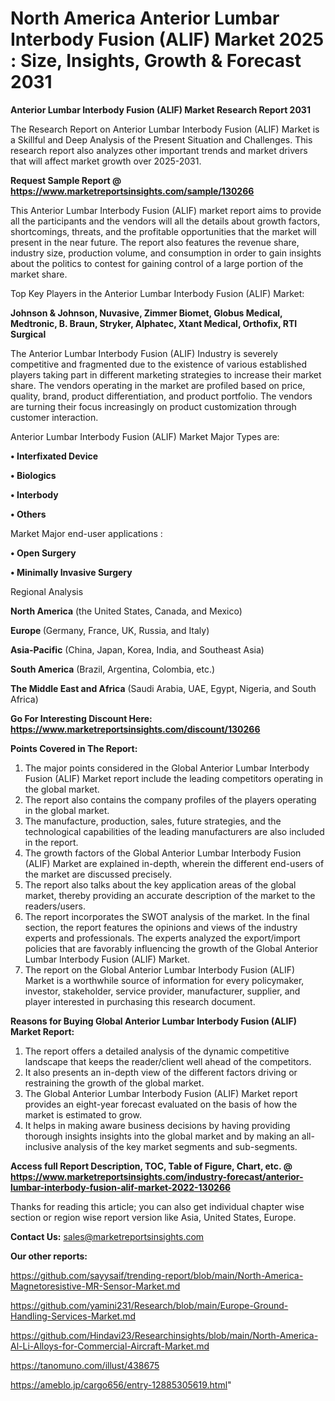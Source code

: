 # North America Anterior Lumbar Interbody Fusion (ALIF) Market 2025 : Size, Insights, Growth & Forecast 2031

<strong>Anterior Lumbar Interbody Fusion (ALIF) Market Research Report 2031</strong>

The Research Report on Anterior Lumbar Interbody Fusion (ALIF) Market is a Skillful and Deep Analysis of the Present Situation and Challenges. This research report also analyzes other important trends and market drivers that will affect market growth over 2025-2031.

<strong>Request Sample Report @ <a href=https://www.marketreportsinsights.com/sample/130266>https://www.marketreportsinsights.com/sample/130266</a></strong>

This Anterior Lumbar Interbody Fusion (ALIF) market report aims to provide all the participants and the vendors will all the details about growth factors, shortcomings, threats, and the profitable opportunities that the market will present in the near future. The report also features the revenue share, industry size, production volume, and consumption in order to gain insights about the politics to contest for gaining control of a large portion of the market share.

Top Key Players in the Anterior Lumbar Interbody Fusion (ALIF) Market:

<strong>Johnson & Johnson, Nuvasive, Zimmer Biomet, Globus Medical, Medtronic, B. Braun, Stryker, Alphatec, Xtant Medical, Orthofix, RTI Surgical</strong>

The Anterior Lumbar Interbody Fusion (ALIF) Industry is severely competitive and fragmented due to the existence of various established players taking part in different marketing strategies to increase their market share. The vendors operating in the market are profiled based on price, quality, brand, product differentiation, and product portfolio. The vendors are turning their focus increasingly on product customization through customer interaction.

Anterior Lumbar Interbody Fusion (ALIF) Market Major Types are:

<strong>• Interfixated Device

• Biologics

• Interbody

• Others</strong>

Market Major end-user applications :

<strong>• Open Surgery

• Minimally Invasive Surgery</strong>

Regional Analysis

</u><strong><b>North America</b></strong> (the United States, Canada, and Mexico)

<strong><b>Europe </b></strong>(Germany, France, UK, Russia, and Italy)

<strong><b>Asia-Pacific</b></strong> (China, Japan, Korea, India, and Southeast Asia)

<strong><b>South America</b></strong> (Brazil, Argentina, Colombia, etc.)

<strong><b>The Middle East and Africa</b></strong> (Saudi Arabia, UAE, Egypt, Nigeria, and South Africa)

<strong>Go For Interesting Discount Here: <a href=https://www.marketreportsinsights.com/discount/130266>https://www.marketreportsinsights.com/discount/130266</a></strong>

<strong>Points Covered in The Report:</strong>
<ol>
  <li>The major points considered in the Global Anterior Lumbar Interbody Fusion (ALIF) Market report include the leading competitors operating in the global market.</li>
  <li>The report also contains the company profiles of the players operating in the global market.</li>
  <li>The manufacture, production, sales, future strategies, and the technological capabilities of the leading manufacturers are also included in the report.</li>
  <li>The growth factors of the Global Anterior Lumbar Interbody Fusion (ALIF) Market are explained in-depth, wherein the different end-users of the market are discussed precisely.</li>
  <li>The report also talks about the key application areas of the global market, thereby providing an accurate description of the market to the readers/users.</li>
  <li>The report incorporates the SWOT analysis of the market. In the final section, the report features the opinions and views of the industry experts and professionals. The experts analyzed the export/import policies that are favorably influencing the growth of the Global Anterior Lumbar Interbody Fusion (ALIF) Market.</li>
  <li>The report on the Global Anterior Lumbar Interbody Fusion (ALIF) Market is a worthwhile source of information for every policymaker, investor, stakeholder, service provider, manufacturer, supplier, and player interested in purchasing this research document.</li>
</ol>
<strong>Reasons for Buying Global Anterior Lumbar Interbody Fusion (ALIF) Market Report:</strong>

<ol>
  <li>The report offers a detailed analysis of the dynamic competitive landscape that keeps the reader/client well ahead of the competitors.</li>
  <li>It also presents an in-depth view of the different factors driving or restraining the growth of the global market.</li>
  <li>The Global Anterior Lumbar Interbody Fusion (ALIF) Market report provides an eight-year forecast evaluated on the basis of how the market is estimated to grow.</li>
  <li>It helps in making aware business decisions by having providing thorough insights insights into the global market and by making an all-inclusive analysis of the key market segments and sub-segments.</li>
</ol>
<strong>Access full Report Description, TOC, Table of Figure, Chart, etc. @ <a href=https://www.marketreportsinsights.com/industry-forecast/anterior-lumbar-interbody-fusion-alif-market-2022-130266>https://www.marketreportsinsights.com/industry-forecast/anterior-lumbar-interbody-fusion-alif-market-2022-130266</a></strong>


Thanks for reading this article; you can also get individual chapter wise section or region wise report version like Asia, United States, Europe.

<strong>Contact Us:</strong>
sales@marketreportsinsights.com

<strong>Our other reports:</strong>

<a href=https://github.com/sayysaif/trending-report/blob/main/North-America-Magnetoresistive-MR-Sensor-Market.md>https://github.com/sayysaif/trending-report/blob/main/North-America-Magnetoresistive-MR-Sensor-Market.md</a>

<a href=https://github.com/yamini231/Research/blob/main/Europe-Ground-Handling-Services-Market.md>https://github.com/yamini231/Research/blob/main/Europe-Ground-Handling-Services-Market.md</a>

<a href=https://github.com/Hindavi23/Researchinsights/blob/main/North-America-Al-Li-Alloys-for-Commercial-Aircraft-Market.md>https://github.com/Hindavi23/Researchinsights/blob/main/North-America-Al-Li-Alloys-for-Commercial-Aircraft-Market.md</a>

<a href=https://tanomuno.com/illust/438675>https://tanomuno.com/illust/438675</a>

<a href=https://ameblo.jp/cargo656/entry-12885305619.html>https://ameblo.jp/cargo656/entry-12885305619.html</a>"
